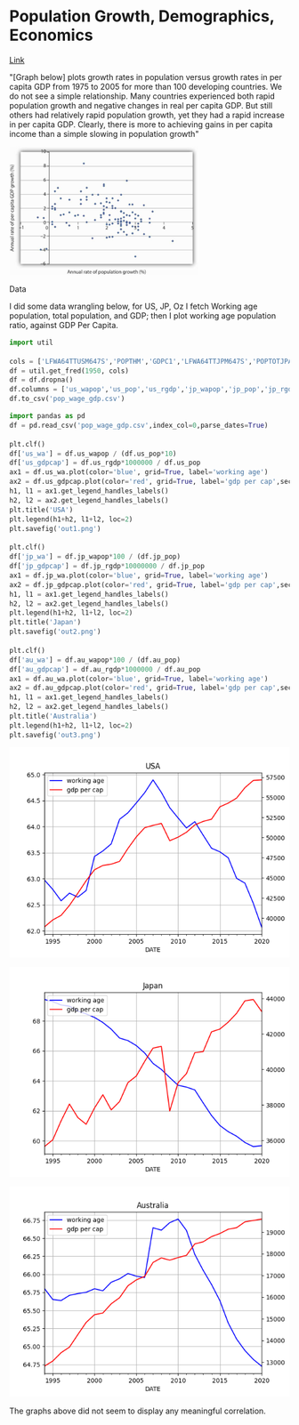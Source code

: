# Population Growth, Demographics, Economics

[Link](https://open.lib.umn.edu/principleseconomics/chapter/33-2-population-growth-and-economic-development)

"[Graph below] plots growth rates in population versus growth rates in
per capita GDP from 1975 to 2005 for more than 100 developing
countries. We do not see a simple relationship. Many countries
experienced both rapid population growth and negative changes in real
per capita GDP. But still others had relatively rapid population
growth, yet they had a rapid increase in per capita GDP. Clearly,
there is more to achieving gains in per capita income than a simple
slowing in population growth"

<img width="340" src="popgr1.jpg"/>

Data

I did some data wrangling below, for US, JP, Oz I fetch Working age
population, total population, and GDP; then I plot working age population
ratio, against GDP Per Capita.

```python
import util
    
cols = ['LFWA64TTUSM647S','POPTHM','GDPC1','LFWA64TTJPM647S','POPTOTJPA647NWDB','JPNRGDPEXP','LFWA64TTAUM647N','POPTOTAUA647NWDB','NGDPRSAXDCAUQ']
df = util.get_fred(1950, cols)
df = df.dropna()
df.columns = ['us_wapop','us_pop','us_rgdp','jp_wapop','jp_pop','jp_rgdp','au_wapop','au_pop','au_rgdp']
df.to_csv('pop_wage_gdp.csv')
```

```python
import pandas as pd
df = pd.read_csv('pop_wage_gdp.csv',index_col=0,parse_dates=True)

plt.clf()
df['us_wa'] = df.us_wapop / (df.us_pop*10)
df['us_gdpcap'] = df.us_rgdp*1000000 / df.us_pop
ax1 = df.us_wa.plot(color='blue', grid=True, label='working age')
ax2 = df.us_gdpcap.plot(color='red', grid=True, label='gdp per cap',secondary_y=True)
h1, l1 = ax1.get_legend_handles_labels()
h2, l2 = ax2.get_legend_handles_labels()
plt.title('USA')
plt.legend(h1+h2, l1+l2, loc=2)
plt.savefig('out1.png')

plt.clf()
df['jp_wa'] = df.jp_wapop*100 / (df.jp_pop)
df['jp_gdpcap'] = df.jp_rgdp*10000000 / df.jp_pop
ax1 = df.jp_wa.plot(color='blue', grid=True, label='working age')
ax2 = df.jp_gdpcap.plot(color='red', grid=True, label='gdp per cap',secondary_y=True)
h1, l1 = ax1.get_legend_handles_labels()
h2, l2 = ax2.get_legend_handles_labels()
plt.legend(h1+h2, l1+l2, loc=2)
plt.title('Japan')
plt.savefig('out2.png')

plt.clf()
df['au_wa'] = df.au_wapop*100 / (df.au_pop)
df['au_gdpcap'] = df.au_rgdp*1000000 / df.au_pop
ax1 = df.au_wa.plot(color='blue', grid=True, label='working age')
ax2 = df.au_gdpcap.plot(color='red', grid=True, label='gdp per cap',secondary_y=True)
h1, l1 = ax1.get_legend_handles_labels()
h2, l2 = ax2.get_legend_handles_labels()
plt.title('Australia')
plt.legend(h1+h2, l1+l2, loc=2)
plt.savefig('out3.png')
```

![](out1.png)

![](out2.png)

![](out3.png)

The graphs above did not seem to display any meaningful correlation.


